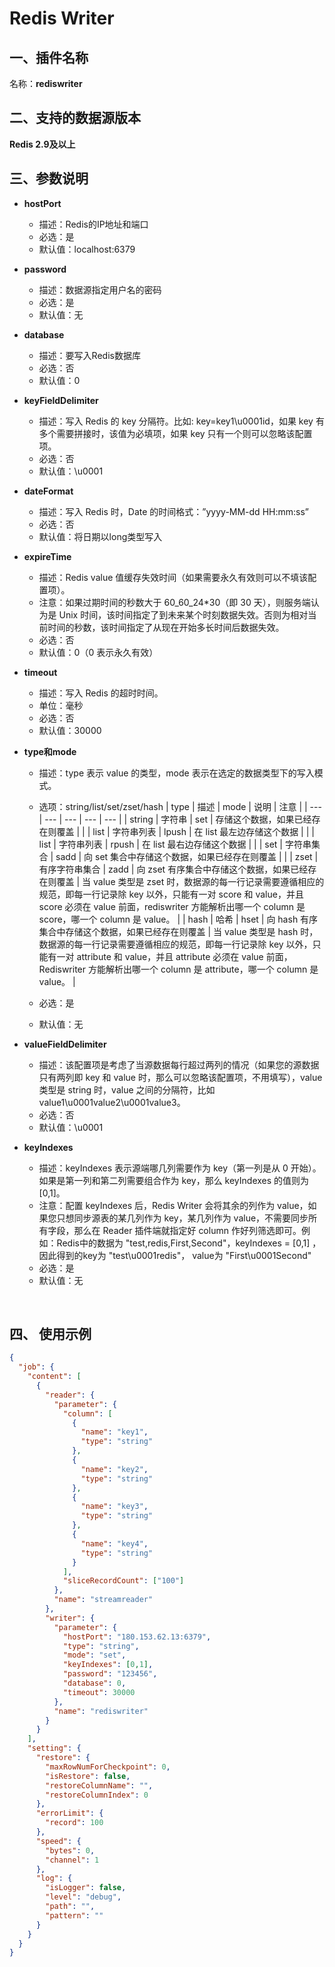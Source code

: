 # Redis Writer

<a name="p7J5m"></a>
## 一、插件名称
名称：**rediswriter**<br />
<a name="jVb3v"></a>
## 二、支持的数据源版本
**Redis 2.9及以上**<br />
<a name="2vjFm"></a>
## 三、参数说明

- **hostPort**
  - 描述：Redis的IP地址和端口
  - 必选：是
  - 默认值：localhost:6379



- **password**
  - 描述：数据源指定用户名的密码
  - 必选：是
  - 默认值：无



- **database**
  - 描述：要写入Redis数据库
  - 必选：否
  - 默认值：0



- **keyFieldDelimiter**
  - 描述：写入 Redis 的 key 分隔符。比如: key=key1\u0001id，如果 key 有多个需要拼接时，该值为必填项，如果 key 只有一个则可以忽略该配置项。
  - 必选：否
  - 默认值：\u0001



- **dateFormat**
  - 描述：写入 Redis 时，Date 的时间格式：”yyyy-MM-dd HH:mm:ss”
  - 必选：否
  - 默认值：将日期以long类型写入



- **expireTime**
  - 描述：Redis value 值缓存失效时间（如果需要永久有效则可以不填该配置项）。
  - 注意：如果过期时间的秒数大于 60_60_24*30（即 30 天），则服务端认为是 Unix 时间，该时间指定了到未来某个时刻数据失效。否则为相对当前时间的秒数，该时间指定了从现在开始多长时间后数据失效。
  - 必选：否
  - 默认值：0（0 表示永久有效）



- **timeout**
  - 描述：写入 Redis 的超时时间。
  - 单位：毫秒
  - 必选：否
  - 默认值：30000



- **type和mode**
  - 描述：type 表示 value 的类型，mode 表示在选定的数据类型下的写入模式。
  - 选项：string/list/set/zset/hash
| type | 描述 | mode | 说明 | 注意 |
| --- | --- | --- | --- | --- |
| string | 字符串 | set | 存储这个数据，如果已经存在则覆盖 |  |
| list | 字符串列表 | lpush | 在 list 最左边存储这个数据 |  |
| list | 字符串列表 | rpush | 在 list 最右边存储这个数据 |  |
| set | 字符串集合 | sadd | 向 set 集合中存储这个数据，如果已经存在则覆盖 |  |
| zset | 有序字符串集合 | zadd | 向 zset 有序集合中存储这个数据，如果已经存在则覆盖 | 当 value 类型是 zset 时，数据源的每一行记录需要遵循相应的规范，即每一行记录除 key 以外，只能有一对 score 和 value，并且 score 必须在 value 前面，rediswriter 方能解析出哪一个 column 是 score，哪一个 column 是 value。 |
| hash | 哈希 | hset | 向 hash 有序集合中存储这个数据，如果已经存在则覆盖 | 当 value 类型是 hash 时，数据源的每一行记录需要遵循相应的规范，即每一行记录除 key 以外，只能有一对 attribute 和 value，并且 attribute 必须在 value 前面，Rediswriter 方能解析出哪一个 column 是 attribute，哪一个 column 是 value。 |

  - 必选：是
  - 默认值：无



- **valueFieldDelimiter**
  - 描述：该配置项是考虑了当源数据每行超过两列的情况（如果您的源数据只有两列即 key 和 value 时，那么可以忽略该配置项，不用填写），value 类型是 string 时，value 之间的分隔符，比如 value1\u0001value2\u0001value3。
  - 必选：否
  - 默认值：\u0001



- **keyIndexes**
  - 描述：keyIndexes 表示源端哪几列需要作为 key（第一列是从 0 开始）。如果是第一列和第二列需要组合作为 key，那么 keyIndexes 的值则为 [0,1]。
  - 注意：配置 keyIndexes 后，Redis Writer 会将其余的列作为 value，如果您只想同步源表的某几列作为 key，某几列作为 value，不需要同步所有字段，那么在 Reader 插件端就指定好 column 作好列筛选即可。例如：Redis中的数据为 "test,redis,First,Second"，keyIndexes = [0,1] ，因此得到的key为 "test\\u0001redis"， value为 "First\\u0001Second"
  - 必选：是
  - 默认值：无


<br />

<a name="Liklf"></a>
## 四、 使用示例
```json
{
  "job": {
    "content": [
      {
        "reader": {
          "parameter": {
            "column": [
              {
                "name": "key1",
                "type": "string"
              },
              {
                "name": "key2",
                "type": "string"
              },
              {
                "name": "key3",
                "type": "string"
              },
              {
                "name": "key4",
                "type": "string"
              }
            ],
            "sliceRecordCount": ["100"]
          },
          "name": "streamreader"
        },
        "writer": {
          "parameter": {
            "hostPort": "180.153.62.13:6379",
            "type": "string",
            "mode": "set",
            "keyIndexes": [0,1],
            "password": "123456",
            "database": 0,
            "timeout": 30000
          },
          "name": "rediswriter"
        }
      }
    ],
    "setting": {
      "restore": {
        "maxRowNumForCheckpoint": 0,
        "isRestore": false,
        "restoreColumnName": "",
        "restoreColumnIndex": 0
      },
      "errorLimit": {
        "record": 100
      },
      "speed": {
        "bytes": 0,
        "channel": 1
      },
      "log": {
        "isLogger": false,
        "level": "debug",
        "path": "",
        "pattern": ""
      }
    }
  }
}
```



